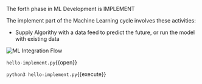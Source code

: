 The forth phase in ML Development is 
IMPLEMENT

The implement part of the Machine Learning cycle involves these activities:

* Supply Algorithy with a data feed to predict the future, or run the model with existing data

![ML Integration Flow](implement.png)

`hello-implement.py`{{open}}

`python3 hello-implement.py`{{execute}}

